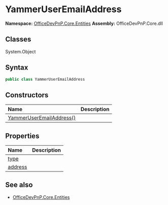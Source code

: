# YammerUserEmailAddress

**Namespace:** [OfficeDevPnP.Core.Entities](OfficeDevPnP.Core.Entities.md)
**Assembly:** OfficeDevPnP.Core.dll
## Classes
System.Object
## Syntax
```C#
public class YammerUserEmailAddress
```
## Constructors
|**Name**|**Description**|
|:-----|:-----|
| [YammerUserEmailAddress()](YammerUserEmailAddressconstructor1details.md) | 
## Properties
|**Name**|**Description**|
|:-----|:-----|
| [type](YammerUserEmailAddress.type.md) | 
| [address](YammerUserEmailAddress.address.md) | 
## See also
- [OfficeDevPnP.Core.Entities](OfficeDevPnP.Core.Entities.md)
